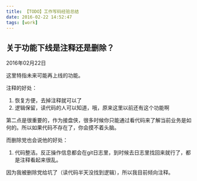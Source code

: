 ```yaml
---
title: 【TODO】工作写码经验总结
date: 2016-02-22 14:52:47
tags: [work]
---
```


## 关于功能下线是注释还是删除？
2016年02月22日

这里特指未来可能再上线的功能。

注释的好处：
1. 恢复方便，去掉注释就可以了
2. 逻辑保留，读代码的人可以知道，哦，原来这里以前还有这个功能啊

第二点是很重要的，作为接盘侠，很多时候你只能通过看代码来了解当前业务是如何的。所以如果代码不存在了，你会摸不着头脑。

而删除党也会说他的好处：
1. 代码整洁。反正操作信息都会在git日志里，到时候去日志里找回来就行了，都是注释看起来很乱。

因为我被删除党给坑了（读代码半天没找到逻辑），所以我目前倾向注释。